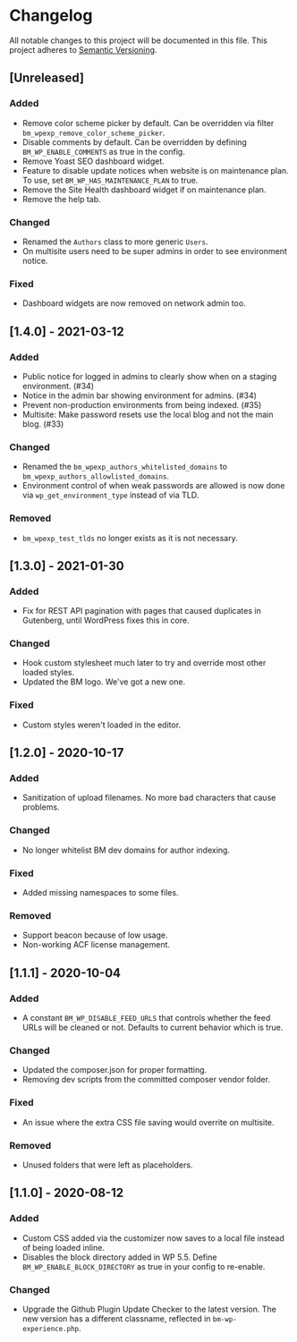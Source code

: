 # Changelog

All notable changes to this project will be documented in this file. This project adheres to [Semantic Versioning](https://semver.org/spec/v2.0.0.html).

## [Unreleased]

### Added

- Remove color scheme picker by default. Can be overridden via filter `bm_wpexp_remove_color_scheme_picker`.
- Disable comments by default. Can be overridden by defining `BM_WP_ENABLE_COMMENTS` as true in the config.
- Remove Yoast SEO dashboard widget.
- Feature to disable update notices when website is on maintenance plan. To use, set `BM_WP_HAS_MAINTENANCE_PLAN` to true.
- Remove the Site Health dashboard widget if on maintenance plan.
- Remove the help tab.

### Changed

- Renamed the `Authors` class to more generic `Users`.
- On multisite users need to be super admins in order to see environment notice.

### Fixed

- Dashboard widgets are now removed on network admin too.

## [1.4.0] - 2021-03-12

### Added

- Public notice for logged in admins to clearly show when on a staging environment. (#34)
- Notice in the admin bar showing environment for admins. (#34)
- Prevent non-production environments from being indexed. (#35)
- Multisite: Make password resets use the local blog and not the main blog. (#33)

### Changed

- Renamed the `bm_wpexp_authors_whitelisted_domains` to `bm_wpexp_authors_allowlisted_domains`.
- Environment control of when weak passwords are allowed is now done via `wp_get_environment_type` instead of via TLD.

### Removed

- `bm_wpexp_test_tlds` no longer exists as it is not necessary.

## [1.3.0] - 2021-01-30

### Added

- Fix for REST API pagination with pages that caused duplicates in Gutenberg, until WordPress fixes this in core.

### Changed

- Hook custom stylesheet much later to try and override most other loaded styles.
- Updated the BM logo. We've got a new one.

### Fixed

- Custom styles weren't loaded in the editor.

## [1.2.0] - 2020-10-17

### Added

- Sanitization of upload filenames. No more bad characters that cause problems.

### Changed

- No longer whitelist BM dev domains for author indexing.

### Fixed

- Added missing namespaces to some files.

### Removed

- Support beacon because of low usage.
- Non-working ACF license management.

## [1.1.1] - 2020-10-04

### Added

- A constant `BM_WP_DISABLE_FEED_URLS` that controls whether the feed URLs will be cleaned or not. Defaults to current behavior which is true.

### Changed

- Updated the composer.json for proper formatting.
- Removing dev scripts from the committed composer vendor folder.

### Fixed

- An issue where the extra CSS file saving would overrite on multisite.

### Removed

- Unused folders that were left as placeholders.

## [1.1.0] - 2020-08-12

### Added

- Custom CSS added via the customizer now saves to a local file instead of being loaded inline.
- Disables the block directory added in WP 5.5. Define `BM_WP_ENABLE_BLOCK_DIRECTORY` as true in your config to re-enable.

### Changed

- Upgrade the Github Plugin Update Checker to the latest version. The new version has a different classname, reflected in `bm-wp-experience.php`.
